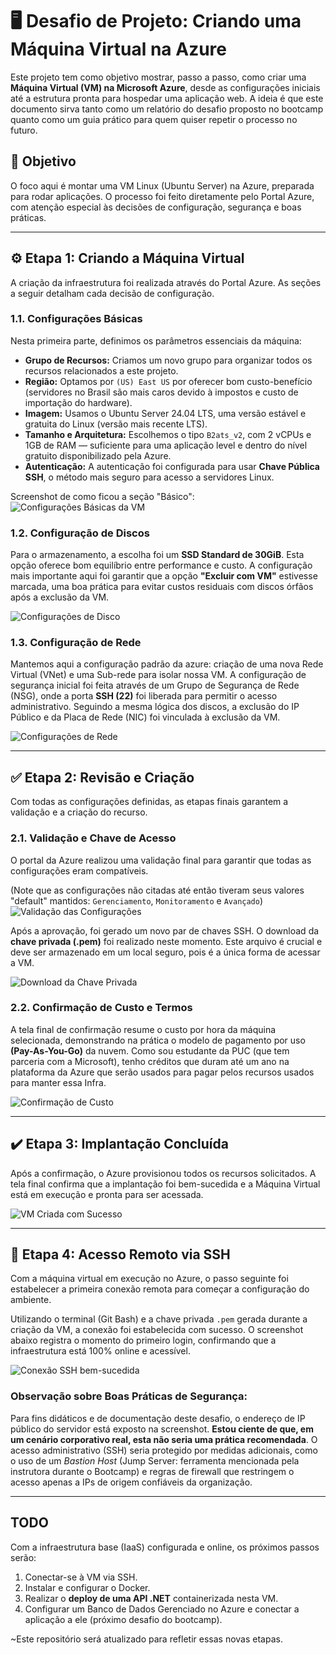 # 🖥️ Desafio de Projeto: Criando uma Máquina Virtual na Azure

Este projeto tem como objetivo mostrar, passo a passo, como criar uma **Máquina Virtual (VM) na Microsoft Azure**, desde as configurações iniciais até a estrutura pronta para hospedar uma aplicação web. A ideia é que este documento sirva tanto como um relatório do desafio proposto no bootcamp quanto como um guia prático para quem quiser repetir o processo no futuro.

## 🎯 Objetivo

O foco aqui é montar uma VM Linux (Ubuntu Server) na Azure, preparada para rodar aplicações. O processo foi feito diretamente pelo Portal Azure, com atenção especial às decisões de configuração, segurança e boas práticas.

---

## ⚙️ Etapa 1: Criando a Máquina Virtual

A criação da infraestrutura foi realizada através do Portal Azure. As seções a seguir detalham cada decisão de configuração.

### 1.1. Configurações Básicas

Nesta primeira parte, definimos os parâmetros essenciais da máquina:
* **Grupo de Recursos:** Criamos um novo grupo para organizar todos os recursos relacionados a este projeto.
* **Região:** Optamos por `(US) East US` por oferecer bom custo-benefício (servidores no Brasil são mais caros devido à impostos e custo de importação do hardware).
* **Imagem:** Usamos o Ubuntu Server 24.04 LTS, uma versão estável e gratuita do Linux (versão mais recente LTS).
* **Tamanho e Arquitetura:** Escolhemos o tipo `B2ats_v2`, com 2 vCPUs e 1GB de RAM — suficiente para uma aplicação level e dentro do nível gratuito disponibilizado pela Azure.
* **Autenticação:** A autenticação foi configurada para usar **Chave Pública SSH**, o método mais seguro para acesso a servidores Linux.

Screenshot de como ficou a seção "Básico":
![Configurações Básicas da VM](./images/creation_vm_01_Basico.jpg)

### 1.2. Configuração de Discos

Para o armazenamento, a escolha foi um **SSD Standard de 30GiB**. Esta opção oferece bom equilíbrio entre performance e custo. A configuração mais importante aqui foi garantir que a opção **"Excluir com VM"** estivesse marcada, uma boa prática para evitar custos residuais com discos órfãos após a exclusão da VM.

![Configurações de Disco](./images/creation_vm_02_Discos.jpg)

### 1.3. Configuração de Rede

Mantemos aqui a configuração padrão da azure: criação de uma nova Rede Virtual (VNet) e uma Sub-rede para isolar nossa VM. A configuração de segurança inicial foi feita através de um Grupo de Segurança de Rede (NSG), onde a porta **SSH (22)** foi liberada para permitir o acesso administrativo. Seguindo a mesma lógica dos discos, a exclusão do IP Público e da Placa de Rede (NIC) foi vinculada à exclusão da VM.

![Configurações de Rede](./images/creation_vm_03_Rede.jpg)

---

## ✅ Etapa 2: Revisão e Criação

Com todas as configurações definidas, as etapas finais garantem a validação e a criação do recurso.

### 2.1. Validação e Chave de Acesso

O portal da Azure realizou uma validação final para garantir que todas as configurações eram compatíveis.

(Note que as configurações não citadas até então tiveram seus valores "default" mantidos: `Gerenciamento`, `Monitoramento` e `Avançado`)
![Validação das Configurações](./images/creation_vm_04_Final.jpg)

Após a aprovação, foi gerado um novo par de chaves SSH. O download da **chave privada (.pem)** foi realizado neste momento. Este arquivo é crucial e deve ser armazenado em um local seguro, pois é a única forma de acessar a VM.

![Download da Chave Privada](./images/creation_vm_05_Final.jpg)

### 2.2. Confirmação de Custo e Termos

A tela final de confirmação resume o custo por hora da máquina selecionada, demonstrando na prática o modelo de pagamento por uso **(Pay-As-You-Go)** da nuvem. Como sou estudante da PUC (que tem parceria com a Microsoft), tenho créditos que duram até um ano na plataforma da Azure que serão usados para pagar pelos recursos usados para manter essa Infra.

![Confirmação de Custo](./images/creation_vm_Final.jpg)

---

## ✔️ Etapa 3: Implantação Concluída

Após a confirmação, o Azure provisionou todos os recursos solicitados. A tela final confirma que a implantação foi bem-sucedida e a Máquina Virtual está em execução e pronta para ser acessada.

![VM Criada com Sucesso](./images/vm_created.jpg)

---

## 🔌 Etapa 4: Acesso Remoto via SSH

Com a máquina virtual em execução no Azure, o passo seguinte foi estabelecer a primeira conexão remota para começar a configuração do ambiente.

Utilizando o terminal (Git Bash) e a chave privada `.pem` gerada durante a criação da VM, a conexão foi estabelecida com sucesso. O screenshot abaixo registra o momento do primeiro login, confirmando que a infraestrutura está 100% online e acessível.

![Conexão SSH bem-sucedida](./images/ssh_connection_established.jpg)

### **Observação sobre Boas Práticas de Segurança:**
Para fins didáticos e de documentação deste desafio, o endereço de IP público do servidor está exposto na screenshot. **Estou ciente de que, em um cenário corporativo real, esta não seria uma prática recomendada**. O acesso administrativo (SSH) seria protegido por medidas adicionais, como o uso de um *Bastion Host* (Jump Server: ferramenta mencionada pela instrutora durante o Bootcamp) e regras de firewall que restringem o acesso apenas a IPs de origem confiáveis da organização.
 
---
## TODO

Com a infraestrutura base (IaaS) configurada e online, os próximos passos serão:

1.  Conectar-se à VM via SSH.
2.  Instalar e configurar o Docker.
3.  Realizar o **deploy de uma API .NET** containerizada nesta VM.
4.  Configurar um Banco de Dados Gerenciado no Azure e conectar a aplicação a ele (próximo desafio do bootcamp).

~Este repositório será atualizado para refletir essas novas etapas.
